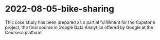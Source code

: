 # 2022-08-05-bike-sharing
This case study has been prepared as a partial fulfillment for the Capstone project, the final course in Google Data Analytics offered by Google at the Coursera platform.
